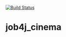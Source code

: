 [![Build Status](https://app.travis-ci.com/Azamat-Sult/job4j_cinema.svg?branch=main)](https://app.travis-ci.com/Azamat-Sult/job4j_cinema)
# job4j_cinema